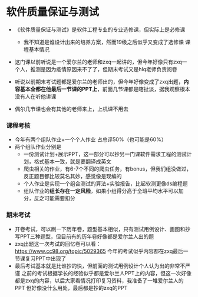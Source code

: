 # 软件质量保证与测试

- 《软件质量保证与测试》是软件工程专业的专业选修课，但实际上是必修课
  - 我不知道是谁设计出来的培养方案，然而19级之后似乎又变成了选修课 课程基本情况 

- 这门课以前听说是一个爱尔兰的老师和zxq一起讲的，但今年好像只有zxq一个人，推测是因为疫情原因来不了了，但期末考试又是hlq老师负责阅卷 
- 听说以前期末考试题都是爱尔兰的老师出的，但今年好像变成了zxq出题，**内容基本全都在他最后一节课的PPT上**，前面几节课都是瞎扯淡，据我观察根本没有人在听他讲课
- 偶尔几节课也会有其他的老师来上，上机课不用去 



### 课程考核

- 今年有两个组队作业+一个个人作业 占总评50%（也可能是60%） 
- 两个组队作业分别是 
  - 一份测试计划+展示PPT，这一部分可以抄另一门课软件需求工程的测试计划，格式基本一致，就是要翻译成英文 
  - 爬虫相关的作业，有6-7个不同的爬虫任务，有bonus，但我们组没做过，反正题目都比较莫名其妙，感觉像是现编的 
  - 个人作业是实现一个组合测试的算法+实验报告，比起软测更像ds编程题 
  - 组队作业的**组长存在一定风险**，如果小组得分高于全班平均水平可以加分，反之可能需要扣分 

### 期末考试

- 开卷考试，可以刷一下历年卷，题型基本相似，只有测试用例设计、画图和抄写PPT三种题型，但目前有的历年卷好像都是爱尔兰人出的题 
- zxq出题这一次考试的回忆卷可以看：https://www.cc98.org/topic/5029365 今年的考试似乎内容都在zxq最后一节课复习PPT中出现了
- 最后考试基本就是比谁抄的快，但前面的测试用例设计个人认为出的非常不严谨 之前的考试根据学长的经验似乎都是爱尔兰人PPT上的内容，但这一次好像都是zxq的内容，以后大家看情况打印复习资料，我准备了一堆爱尔兰人的PPT 但好像没什么用处，最后都是抄的zxq的PPT 